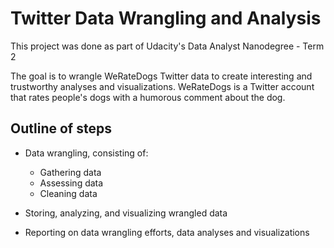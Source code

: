 # Twitter Data Wrangling and Analysis

This project was done as part of Udacity's Data Analyst Nanodegree - Term 2


The goal is to wrangle WeRateDogs Twitter data to create interesting and trustworthy analyses and visualizations. WeRateDogs is a Twitter account that rates people's dogs with a humorous comment about the dog.

## Outline of steps

* Data wrangling, consisting of:
    - Gathering data
    - Assessing data
    - Cleaning data

* Storing, analyzing, and visualizing wrangled data

* Reporting on data wrangling efforts, data analyses and visualizations